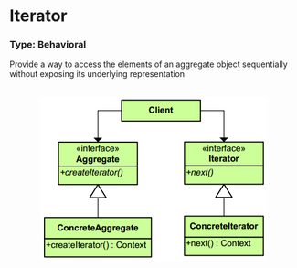 # Iterator
### Type: Behavioral

<p>Provide a way to access the elements of an aggregate object sequentially without exposing its underlying representation</p>

<br/>

<div align="center">
  <a><img src="https://github.com/Akorra/HeadFirstDesignPatternsCpp/blob/master/Iterator/dia.png"></a><br><br>
</div>

